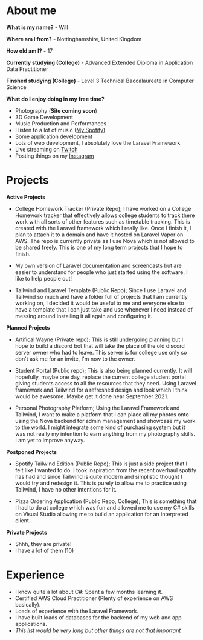 # About me

**What is my name?** - Will

**Where am I from?** - Nottinghamshire, United Kingdom

**How old am I?** - 17

**Currently studying (College)** - Advanced Extended Diploma in Application Data Practitioner

**Finshed studying (College)** - Level 3 Technical Baccalaureate in Computer Science

**What do I enjoy doing in my free time?**

- Photography (**Site coming soon**)
- 3D Game Development
- Music Production and Performances
- I listen to a lot of music ([My Spotify](https://open.spotify.com/user/willthedeveloper13?si=f9527471e29049f1))
- Some application development
- Lots of web development, I absolutely love the Laravel Framework
- Live streaming on [Twitch](https://www.twitch.tv/twitchifygamers)
- Posting things on my [Instagram](https://www.instagram.com/willdotchill/)


# Projects

**Active Projects**

- College Homework Tracker (Private Repo); I have worked on a College Homework
tracker that effectively allows college students to track there work with all
  sorts of other features such as timetable tracking. This is created with the
  Laravel framework which I really like. Once I finish it, I plan to attach it to a domain
  and have it hosted on Laravel Vapor on AWS. The repo is currently private as
  I use Nova which is not allowed to be shared freely. This is one of my
  long term projects that I hope to finish.
  
- My own version of Laravel documentation and screencasts but are easier to understand for people who just
  started using the software. I like to help people out!
  
- Tailwind and Laravel Template (Public Repo); Since I use Laravel and Tailwind so much and have a folder
full of projects that I am currently working on, I decided it would be useful to me and everyone else
  to have a template that I can just take and use whenever I need instead of messing around installing it
  all again and configuring it.
  
**Planned Projects**

- Artifical Wayne (Private repo); This is still undergoing planning but I hope to build a discord bot that will take the 
place of the old discord server owner who had to leave. This server is for college use only so don't ask me for an invite, I'm now to the owner.

- Student Portal (Public repo); This is also being planned currently. It will hopefully, maybe one day, replace the current college
student portal giving students access to all the resources that they need. Using Laravel framework and Tailwind for a refreshed
design and look which I think would be awesome. Maybe get it done near September 2021.

- Personal Photography Platform; Using the Laravel Framework and Tailwind, I want to make a platform
that I can place all my photos onto using the Nova backend for admin management and showcase my work
  to the world. I might integrate some kind of purchasing system but it was not really my intention
  to earn anything from my photography skills. I am yet to improve anyway.
  
**Postponed Projects**

- Spotify Tailwind Edition (Public Repo); This is just a side project that I felt
like I wanted to do. I took inspiration from the recent overhaul spotify has had and
  since Tailwind is quite modern and simplistic thought I would try and redesign it.
  This is purely to allow me to practice using Tailwind, I have no other intentions for it.
  
- Pizza Ordering Application (Public Repo, College); This is something that I had to do at college
which was fun and allowed me to use my C# skills on Visual Studio allowing me to build an application for
  an interpreted client.
  
**Private Projects**

- Shhh, they are private!
- I have a lot of them (10)

# Experience

- I know quite a lot about C#: Spent a few months learning it.
- Certified AWS Cloud Practitioner (Plenty of experience on AWS basically).
- Loads of experience with the Laravel Framework.
- I have built loads of databases for the backend of my web and app applications.
- *This list would be very long but other things are not that important*

